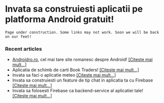
# Invata sa construiesti aplicatii pe platforma Android gratuit!

```
Page under construction. Some links may not work. Soon we will be back on our feet!
```

### Recent articles
- [Androidro.ro](androidro.ro), cel mai tare site romanesc despre Android!  [[Citeste mai mult...]](https://github.com/invata-android/invata-android.github.io/article-35371)
- Aplicatia de schimb de carti Book Traders! [[Citeste mai mult...]](https://github.com/invata-android/invata-android.github.io/article-35371)
- Invata sa faci o aplicatie meteo [[Citeste mai mult...]](https://github.com/invata-android/invata-android.github.io/article-35366)
- Invata sa construiesti un feature de tip chat in aplicatia ta cu Firebase [[Citeste mai mult...]](https://github.com/invata-android/invata-android.github.io/article-35367)
- Invata sa folosesti Firebase ca backend-service al aplicatiei tale! [[Citeste mai mult...]](https://github.com/invata-android/invata-android.github.io/article-35368)
